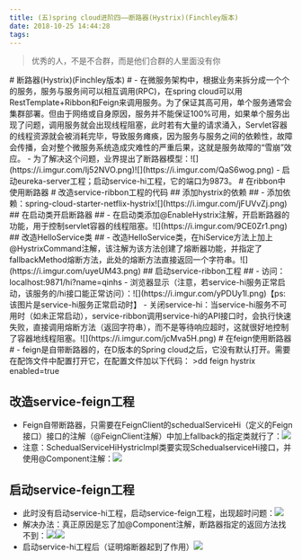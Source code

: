 ```yaml
---
title: (五)spring cloud进阶四——断路器(Hystrix)(Finchley版本)
date: 2018-10-25 14:44:28
tags:
---
```

<blockquote class="blockquote-center">优秀的人，不是不合群，而是他们合群的人里面没有你</blockquote>
# 断路器(Hystrix)(Finchley版本) #
- 在微服务架构中，根据业务来拆分成一个个的服务，服务与服务间可以相互调用(RPC)，在spring cloud可以用RestTemplate+Ribbon和Feign来调用服务。为了保证其高可用，单个服务通常会集群部署。但由于网络或自身原因，服务并不能保证100%可用，如果单个服务出现了问题，调用服务就会出现线程阻塞，此时若有大量的请求涌入，Servlet容器的线程资源就会被消耗完毕，导致服务瘫痪，因为服务与服务之间的依赖性，故障会传播，会对整个微服务系统造成灾难性的严重后果，这就是服务故障的“雪崩”效应。
- 为了解决这个问题，业界提出了断路器模型：![](https://i.imgur.com/Ij52NVO.png)![](https://i.imgur.com/QaS6wog.png)
- 启动eureka-server工程；启动service-hi工程，它的端口为9873。
# 在ribbon中使用断路器 #
改造service-ribbon工程的代码
## 添加hystrix的依赖 ##
- 添加依赖：spring-cloud-starter-netflix-hystrix![](https://i.imgur.com/jFUVvZj.png)
## 在启动类开启断路器 ##
- 在启动类添加@EnableHystrix注解，开启断路器的功能，用于控制servlet容器的线程阻塞。![](https://i.imgur.com/9CE0Zr1.png)
## 改造HelloService类 ##
- 改造HelloService类，在hiService方法上加上@HystrixCommand注解，该注解为该方法创建了熔断器功能，并指定了fallbackMethod熔断方法，此处的熔断方法直接返回一个字符串。![](https://i.imgur.com/uyeUM43.png)
## 启动service-ribbon工程 ##
- 访问：localhost:9871/hi?name=qinhs
- 浏览器显示（注意，若service-hi服务正常启动，该服务的/hi接口能正常访问）：![](https://i.imgur.com/yPDUy1l.png)【ps:该图片是service-hi服务正常启动时】
- 关闭service-hi：当service-hi服务不可用时（如未正常启动），service-ribbon调用service-hi的API接口时，会执行快速失败，直接调用熔断方法（返回字符串），而不是等待响应超时，这就很好地控制了容器地线程阻塞。![](https://i.imgur.com/jcMva5H.png)
# 在feign使用断路器 #
- feign是自带断路器的，在D版本的Spring cloud之后，它没有默认打开。需要在配饰文件中配置打开它，在配置文件加以下代码：
>dd
		feign hystrix enabled=true


## 改造service-feign工程 ##
- Feign自带断路器，只需要在FeignClient的schedualServiceHi（定义的Feign接口）接口的注解（@FeignClient注解）中加上fallback的指定类就行了：![](https://i.imgur.com/7O2ryir.png)
- 注意：SchedualServiceHiHystriclmpl类要实现SchedualserviceHi接口，并使用@Component注解：![](https://i.imgur.com/iVcpoDE.png)
## 启动service-feign工程 ##
- 此时没有启动service-hi工程，启动service-feign工程，出现超时问题：![](https://i.imgur.com/wPLnk7B.png)
- 解决办法：真正原因是忘了加@Component注解，断路器指定的返回方法找不到：![](https://i.imgur.com/iFp2SWu.png)![](https://i.imgur.com/KmfmWRm.png)
- 启动service-hi工程后（证明熔断器起到了作用）![](https://i.imgur.com/LNKpPas.png)